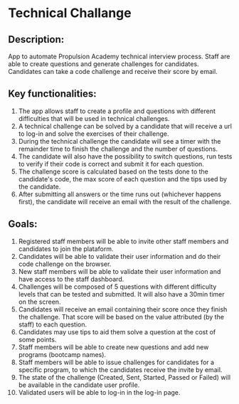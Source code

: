 # Technical Challange

## Description:

App to automate Propulsion Academy technical interview process. Staff are able to create questions and generate challenges for candidates. Candidates can take a code challenge and receive their score by email.

## Key functionalities:

1. The app allows staff to create a profile and questions with different difficulties that will be used in technical challenges.
1. A technical challenge can be solved by a candidate that will receive a url to log-in and solve the exercises of their challenge.
1. During the technical challenge the candidate will see a timer with the remainder time to finish the challenge and the number of questions.
1. The candidate will also have the possibility to switch questions, run tests to verify if their code is correct and submit it for each question.
1. The challenge score is calculated based on the tests done to the candidate's code, the max score of each question and the tips used by the candidate. 
1. After submitting all answers or the time runs out (whichever happens first), the candidate will receive an email with the result of the challenge.


## Goals:

1. Registered staff members will be able to invite other staff members and candidates to join the plataform.
1. Candidates will be able to validate their user information and do their code challenge on the browser. 
1. New staff members will be able to validate their user information and have access to the staff dashboard.
1. Challenges will be composed of 5 questions with different difficulty levels that can be tested and submitted. It will also have a 30min timer on the screen.
1. Candidates will receive an email containing their score once they finish the challenge. That score will be based on the value attributed (by the staff) to each question.
1. Candidates may use tips to aid them solve a question at the cost of some points.
1. Staff members will be able to create new questions and add new programs (bootcamp names).
1. Staff members will be able to issue challenges for candidates for a specific program, to which the candidates receive the invite by email.
1. The state of the challenge (Created, Sent, Started, Passed or Failed) will be available in the candidate user profile.
1. Validated users will be able to log-in in the log-in page.
